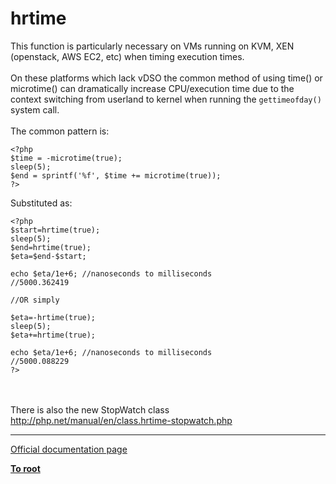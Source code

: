# hrtime



This function is particularly necessary on VMs running on KVM, XEN (openstack, AWS EC2, etc) when timing execution times. <br><br>On these platforms which lack vDSO the common method of using time() or microtime() can dramatically increase CPU/execution time due to the context switching from userland to kernel when running the `gettimeofday()` system call.<br><br>The common pattern is:<br>

```
<?php
$time = -microtime(true);
sleep(5);
$end = sprintf('%f', $time += microtime(true));
?>
```


Substituted as:


```
<?php
$start=hrtime(true); 
sleep(5); 
$end=hrtime(true);
$eta=$end-$start;

echo $eta/1e+6; //nanoseconds to milliseconds
//5000.362419

//OR simply

$eta=-hrtime(true);
sleep(5);
$eta+=hrtime(true);

echo $eta/1e+6; //nanoseconds to milliseconds
//5000.088229
?>
```
<br><br>There is also the new StopWatch class http://php.net/manual/en/class.hrtime-stopwatch.php  

---

[Official documentation page](https://www.php.net/manual/en/function.hrtime.php)

**[To root](/README.md)**